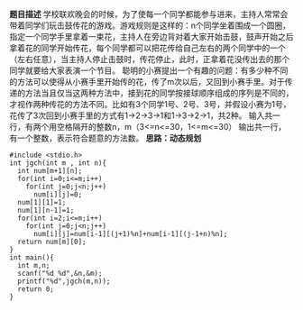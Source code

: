 **题目描述**
学校联欢晚会的时候，为了使每一个同学都能参与进来，主持人常常会带着同学们玩击鼓传花的游戏。游戏规则是这样的：n个同学坐着围成一个圆圈，指定一个同学手里拿着一束花，主持人在旁边背对着大家开始击鼓，鼓声开始之后拿着花的同学开始传花，每个同学都可以把花传给自己左右的两个同学中的一个（左右任意），当主持人停止击鼓时，传花停止，此时，正拿着花没传出去的那个同学就要给大家表演一个节目。
 聪明的小赛提出一个有趣的问题：有多少种不同的方法可以使得从小赛手里开始传的花，传了m次以后，又回到小赛手里。对于传递的方法当且仅当这两种方法中，接到花的同学按接球顺序组成的序列是不同的，才视作两种传花的方法不同。比如有3个同学1号、2号、3号，并假设小赛为1号，花传了3次回到小赛手里的方式有1->2->3->1和1->3->2->1，共2种。
输入共一行，有两个用空格隔开的整数n，m（3<=n<=30，1<=m<=30）
输出共一行，有一个整数，表示符合题意的方法数。
**思路：动态规划**
```
#include <stdio.h>
int jgch(int m , int n){
  int num[m+1][n];
  for(int i=0;i<=m;i++)
    for(int j=0;j<n;j++)
      num[i][j]=0;
  num[1][1]=1;
  num[1][n-1]=1;
  for(int i=2;i<=m;i++)
    for(int j=0;j<n;j++)
      num[i][j]=num[i-1][(j+1)%n]+num[i-1][(j-1+n)%n];
  return num[m][0];
}
int main(){
  int m,n;
  scanf("%d %d",&n,&m);
  printf("%d",jgch(m,n));
  return 0;
}
```

